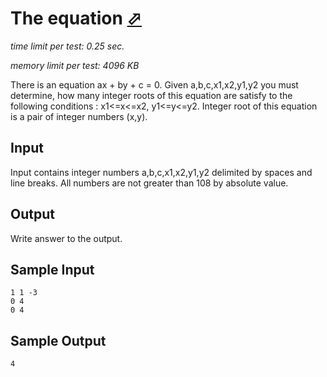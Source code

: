 # The equation [⬀](http://acm.sgu.ru/problem.php?contest=0&problem=106)

_time limit per test: 0.25 sec._

_memory limit per test: 4096 KB_

There is an equation ax + by + c = 0. Given a,b,c,x1,x2,y1,y2 you must determine, how many integer roots of this equation are satisfy to the following conditions : x1<=x<=x2,   y1<=y<=y2. Integer root of this equation is a pair of integer numbers (x,y).

## Input

Input contains integer numbers a,b,c,x1,x2,y1,y2 delimited by spaces and line breaks. All numbers are not greater than 108 by absolute value.

## Output

Write answer to the output.

## Sample Input
```
1 1 -3
0 4
0 4
```

## Sample Output
```
4
```
